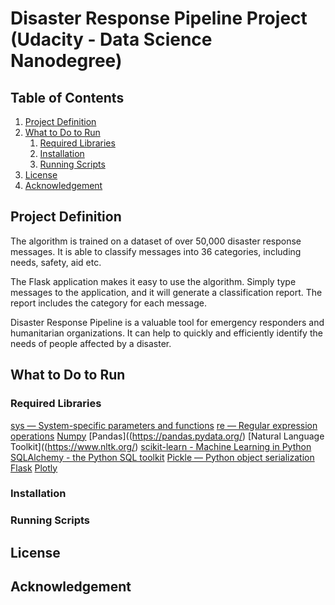 # Disaster Response Pipeline Project (Udacity - Data Science Nanodegree)

## Table of Contents
1. [Project Definition](#description)
2. [What to Do to Run](#getting_started)
	1. [Required Libraries](#dependencies)
	2. [Installation](#installation)
	3. [Running Scripts](#execution)
3. [License](#license)
4. [Acknowledgement](#acknowledgement)

<a name="descripton"></a>
## Project Definition
The algorithm is trained on a dataset of over 50,000 disaster response messages. It is able to classify messages into 36 categories, including needs, safety, aid etc.

The Flask application makes it easy to use the algorithm. Simply type messages to the application, and it will generate a classification report. The report includes the category for each message.

Disaster Response Pipeline is a valuable tool for emergency responders and humanitarian organizations. It can help to quickly and efficiently identify the needs of people affected by a disaster.

<a name="getting_started"></a>
## What to Do to Run

<a name="dependencies"></a>
### Required Libraries

[sys — System-specific parameters and functions](https://docs.python.org/3/library/sys.html)
[re — Regular expression operations](https://docs.python.org/3/library/re.html)
[Numpy](https://numpy.org/install/)
[Pandas]((https://pandas.pydata.org/)
[Natural Language Toolkit]((https://www.nltk.org/)
[scikit-learn - Machine Learning in Python](https://scikit-learn.org/)
[SQLAlchemy - the Python SQL toolkit](https://www.sqlalchemy.org/)
[Pickle — Python object serialization](https://docs.python.org/3/library/pickle.html)
[Flask](https://flask.palletsprojects.com/en/3.0.x/)
[Plotly](https://plotly.com/)


<a name="installation"></a>
### Installation

<a name="execution"></a>
### Running Scripts

<a name="license"></a>
## License

<a name="acknowledgement"></a>
## Acknowledgement

